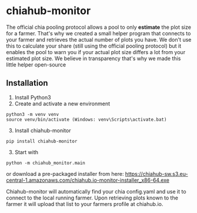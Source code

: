 # chiahub-monitor

The official chia pooling protocol allows a pool to only **estimate** the plot size for a
farmer. That's why we created a small helper program that connects to your farmer and retrieves the actual number of
plots you have. We don't use this to calculate your share (still using the official pooling protocol) but it enables the
pool to warn you if your actual plot size differs a lot from your estimated plot size. We believe in transparency that's why
we made this little helper open-source

## Installation

1. Install Python3
2. Create and activate a new environment

```
python3 -m venv venv
source venv/bin/activate (Windows: venv\Scripts\activate.bat)
```

3. Install chiahub-monitor
```
pip install chiahub-monitor
```

3. Start with

```
python -m chiahub_monitor.main
```

or download a pre-packaged installer from here: https://chiahub-sw.s3.eu-central-1.amazonaws.com/chiahub.io-monitor-installer_x86-64.exe

Chiahub-monitor will automatically find your chia config.yaml and use it to connect to the local running farmer. Upon
retrieving plots known to the farmer it will upload that list to your farmers profile at chiahub.io.